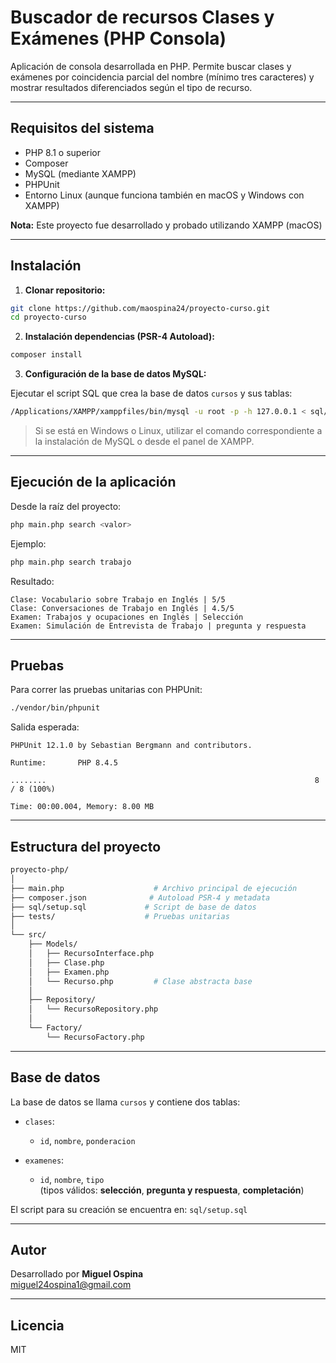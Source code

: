 
# Buscador de recursos Clases y Exámenes (PHP Consola)

Aplicación de consola desarrollada en PHP. Permite buscar clases y exámenes por coincidencia parcial del nombre (mínimo tres caracteres) y mostrar resultados diferenciados según el tipo de recurso.

---

## Requisitos del sistema

- PHP 8.1 o superior
- Composer
- MySQL (mediante XAMPP)
- PHPUnit
- Entorno Linux (aunque funciona también en macOS y Windows con XAMPP)

**Nota:** Este proyecto fue desarrollado y probado utilizando XAMPP (macOS)

---

## Instalación

1. **Clonar repositorio:**

```bash
git clone https://github.com/maospina24/proyecto-curso.git
cd proyecto-curso
```

2. **Instalación dependencias (PSR-4 Autoload):**

```bash
composer install
```

3. **Configuración de la base de datos MySQL:**

Ejecutar el script SQL que crea la base de datos `cursos` y sus tablas:

```bash
/Applications/XAMPP/xamppfiles/bin/mysql -u root -p -h 127.0.0.1 < sql/setup.sql
```

> Si se está en Windows o Linux, utilizar el comando correspondiente a la instalación de MySQL o desde el panel de XAMPP.

---

## Ejecución de la aplicación

Desde la raíz del proyecto:

```bash
php main.php search <valor>
```

Ejemplo:

```bash
php main.php search trabajo
```

Resultado:

```
Clase: Vocabulario sobre Trabajo en Inglés | 5/5
Clase: Conversaciones de Trabajo en Inglés | 4.5/5
Examen: Trabajos y ocupaciones en Inglés | Selección
Examen: Simulación de Entrevista de Trabajo | pregunta y respuesta
```

---

## Pruebas

Para correr las pruebas unitarias con PHPUnit:

```bash
./vendor/bin/phpunit
```

Salida esperada:

```
PHPUnit 12.1.0 by Sebastian Bergmann and contributors.

Runtime:       PHP 8.4.5

........                                                            8 / 8 (100%)

Time: 00:00.004, Memory: 8.00 MB
```

---

## Estructura del proyecto

```bash
proyecto-php/
│
├── main.php                    # Archivo principal de ejecución
├── composer.json              # Autoload PSR-4 y metadata
├── sql/setup.sql             # Script de base de datos
├── tests/                    # Pruebas unitarias
│
└── src/                      
    ├── Models/
    │   ├── RecursoInterface.php
    │   ├── Clase.php
    │   ├── Examen.php
    │   └── Recurso.php         # Clase abstracta base
    │
    ├── Repository/
    │   └── RecursoRepository.php
    │
    └── Factory/
        └── RecursoFactory.php
```

---

## Base de datos

La base de datos se llama `cursos` y contiene dos tablas:

- `clases`:
  - `id`, `nombre`, `ponderacion`
  
- `examenes`:
  - `id`, `nombre`, `tipo`  
    (tipos válidos: **selección**, **pregunta y respuesta**, **completación**)

El script para su creación se encuentra en: `sql/setup.sql`

---

## Autor

Desarrollado por **Miguel Ospina**  
miguel24ospina1@gmail.com

---

## Licencia

MIT